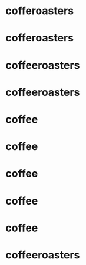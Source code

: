 # cofferoasters
# cofferoasters
# coffeeroasters
# coffeeroasters
# coffee
# coffee
# coffee
# coffee
# coffee
# coffeeroasters
